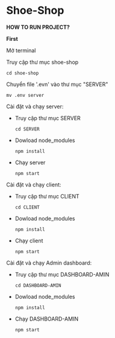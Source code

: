 # Shoe-Shop
**HOW TO RUN PROJECT?**

**First**

Mở terminal

Truy cập thư mục shoe-shop

    cd shoe-shop

Chuyển file '.evn' vào thư mục "SERVER"

    mv .env server

Cài đặt và chạy server:

- Truy cập thư mục  SERVER

      cd SERVER
    
- Dowload node_modules

      npm install

- Chạy server

      npm start

Cài đặt và chạy client:

- Truy cập thư mục CLIENT

      cd CLIENT
    
- Dowload node_modules

      npm install

- Chạy client

      npm start

Cài đặt và chạy Admin dashboard:

- Truy cập thư mục DASHBOARD-AMIN

      cd DASHBOARD-AMIN
    
- Dowload node_modules

      npm install

- Chạy DASHBOARD-AMIN

      npm start
